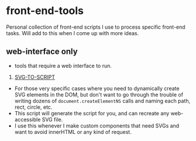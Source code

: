 # front-end-tools

Personal collection of front-end scripts I use to process specific front-end tasks. Will add to this when I come up with more ideas.

## web-interface only
- tools that require a web interface to run.

1. [SVG-TO-SCRIPT](https://chaseottofy.github.io/svg-to-script/)
- For those very specific cases where you need to dynamically create SVG elements in the DOM, but don't want to go through the trouble of writing dozens of `document.createElementNS` calls and naming each path, rect, circle, etc. 
- This script will generate the script for you, and can recreate any web-accessible SVG file.
- I use this whenever I make custom components that need SVGs and want to avoid innerHTML or any kind of request.

